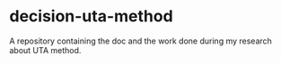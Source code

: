 # decision-uta-method
A repository containing the doc and the work done during my research about UTA method.
